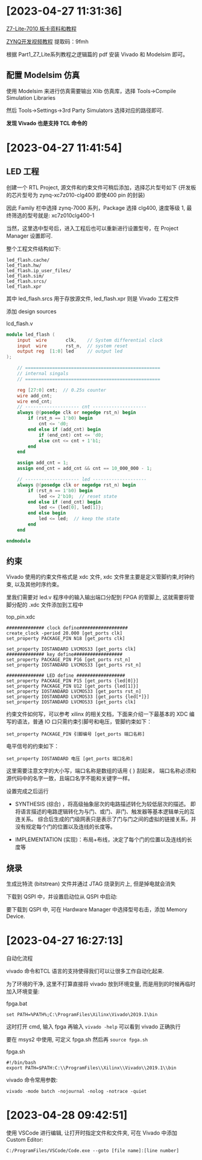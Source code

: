 

# [2023-04-27 11:31:36]

[Z7-Lite-7010 板卡资料和教程](https://pan.baidu.com/s/1J9yJ184t-8XOs_vqPJtqyQ?pwd=0h9c)

[ZYNQ开发视频教程](https://pan.baidu.com/s/13AkvW0DD1VyU1PcfRlYvxQ) 提取码：9fmh

根据 Part1_Z7_Lite系列教程之逻辑篇的 pdf 安装 Vivado 和 Modelsim 即可。

## 配置 Modelsim 仿真

使用 Modelsim 来进行仿真需要输出 Xlib 仿真库，选择 Tools->Compile Simulation Libraries

然后 Tools->Settings->3rd Party Simulators 选择对应的路径即可.

**发现 Vivado 也是支持 TCL 命令的**

# [2023-04-27 11:41:54]

## LED 工程

创建一个 RTL Project, 源文件和约束文件可稍后添加，选择芯片型号如下 (开发板的芯片型号为 zynq-xc7z010-clg400 即使400 pin 的封装)

因此 Family 栏中选择 zynq-7000 系列，Package 选择 clg400, 速度等级 1, 最终筛选的型号就是: xc7z010clg400-1

当然，这里选中型号后，进入工程后也可以重新进行设置型号，在 Project Manager 设置即可.

整个工程文件结构如下:

```
led_flash.cache/
led_flash.hw/
led_flash.ip_user_files/
led_flash.sim/
led_flash.srcs/
led_flash.xpr
```

其中 led_flash.srcs 用于存放源文件, led_flash.xpr 则是 Vivado 工程文件

添加 design sources

lcd_flash.v

```v
module led_flash (
    input  wire       clk,    // System differential clock
    input  wire       rst_n,  // system reset
    output reg  [1:0] led     // output led
);

    // ==================================================
    // internal singals
    // ==================================================

    reg [27:0] cnt;  // 0.25s counter
    wire add_cnt;
    wire end_cnt;
    // -------------------- cnt --------------------
    always @(posedge clk or negedge rst_n) begin
        if (rst_n == 1'b0) begin
            cnt <= 'd0;
        end else if (add_cnt) begin
            if (end_cnt) cnt <= 'd0;
            else cnt <= cnt + 1'b1;
        end
    end

    assign add_cnt = 1;
    assign end_cnt = add_cnt && cnt == 10_000_000 - 1;

    // -------------------- led --------------------
    always @(posedge clk or negedge rst_n) begin
        if (rst_n == 1'b0) begin
            led <= 2'b10;  // reset state
        end else if (end_cnt) begin
            led <= {led[0], led[1]};
        end else begin
            led <= led;  // keep the state
        end
    end

endmodule
```

## 约束

Vivado 使用的约束文件格式是 xdc 文件, xdc 文件里主要是定义管脚约束,时钟约束, 以及其他时序约束。

里我们需要对 led.v 程序中的输入输出端口分配到 FPGA 的管脚上, 这就需要将管脚分配的 .xdc 文件添加到工程中

top_pin.xdc

```xdc
############## clock define##################
create_clock -period 20.000 [get_ports clk]
set_property PACKAGE_PIN N18 [get_ports clk]

set_property IOSTANDARD LVCMOS33 [get_ports clk]
############## key define##################
set_property PACKAGE_PIN P16 [get_ports rst_n]
set_property IOSTANDARD LVCMOS33 [get_ports rst_n]

############## LED define ##################
set_property PACKAGE_PIN P15 [get_ports {led[0]}]
set_property PACKAGE_PIN U12 [get_ports {led[1]}]
set_property IOSTANDARD LVCMOS33 [get_ports rst_n]
set_property IOSTANDARD LVCMOS33 [get_ports {led[*]}]
set_property IOSTANDARD LVCMOS33 [get_ports clk]
```

约束文件如何写，可以参考 xilinx 的相关文档，下面来介绍一下最基本的 XDC 编写的语法，普通 IO 口只需约束引脚号和电压，管脚约束如下：

```
set_property PACKAGE_PIN 引脚编号 [get_ports 端口名称]
```

电平信号的约束如下：

```
set_property IOSTANDARD 电压 [get_ports 端口名称]
```

这里需要注意文字的大小写，端口名称是数组的话用 { } 刮起来， 端口名称必须和源代码中的名字一致，且端口名字不能和关键字一样。

设置完成之后运行 

* SYNTHESIS (综合) ，将高级抽象层次的电路描述转化为较低层次的描述。
  即将语言描述的电路逻辑转化为与门、或门、非门、触发器等基本逻辑单元的互连关系。
  综合后生成的门级网表只是表示了门与门之间的虚拟的链接关系，并没有规定每个门的位置以及连线的长度等。

* IMPLEMENTATION (实现)：布局+布线，决定了每个门的位置以及连线的长度等

## 烧录

生成比特流 (bitstrean) 文件并通过 JTAG 烧录到片上, 但是掉电就会消失

下载到 QSPI 中，并设置启动位从 QSPI 中启动:

要下载到 QSPI 中, 可在 Hardware Manager 中选择型号右击，添加 Memory Device.

# [2023-04-27 16:27:13]

自动化流程

vivado 命令和TCL 语言的支持使得我们可以让很多工作自动化起来.

为了环境的干净, 这里不打算直接将 vivado 放到环境变量, 而是用到的时候再临时加入环境变量:

fpga.bat

```
set PATH=%PATH%;C:\ProgramFiles\Xilinx\Vivado\2019.1\bin
```

这时打开 cmd, 输入 fpga 再输入 `vivado -help` 可以看到 vivado 正确执行

要在 msys2 中使用, 可定义 fpga.sh 然后再 `source fpga.sh`

fpga.sh

```
#!/bin/bash
export PATH=$PATH:C:\\ProgramFiles\\Xilinx\\Vivado\\2019.1\\bin
```

vivado 命令常用参数:

```
vivado -mode batch -nojournal -nolog -notrace -quiet
```

# [2023-04-28 09:42:51]

使用 VSCode 进行编辑, 让打开时指定文件和文件夹, 可在 Vivado 中添加 Custom Editor:

```
C:/ProgramFiles/VSCode/Code.exe --goto [file name]:[line number]
```

